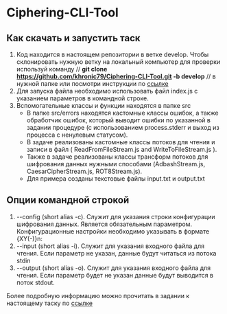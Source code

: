# Ciphering-CLI-Tool

## Как скачать и запустить таск
1. Код находится в настоящем репозитории в ветке develop.
Чтобы склонировать нужную ветку на локальный компьютер для проверки используй команду // **git clone https://github.com/khronic79/Ciphering-CLI-Tool.git -b develop** // в нужной папке или посмотри инструкции по [ссылке](https://ru.stackoverflow.com/questions/150313/%D0%9A%D0%B0%D0%BA-%D0%BA%D0%BB%D0%BE%D0%BD%D0%B8%D1%80%D0%BE%D0%B2%D0%B0%D1%82%D1%8C-%D0%BD%D1%83%D0%B6%D0%BD%D1%83%D1%8E-%D0%B2%D0%B5%D1%82%D0%BA%D1%83)
2. Для запуска файла необходимо использовать файл index.js с указанием параметров в командной строке.
3. Вспомогательные классы и функции находятся в папке src
    * В папке src/errors находятся кастомные классы ошибок, а также обработчик ошибок, который выводит ошибки по указанной в задании процедуре (с использованием process.stderr и выход из процесса с ненулевым статусом).
    * В задаче реализованы кастомные классы потоков для чтения и записи в файл ( ReadFromFileStream.js and WriteToFileStream.js ).
    * Также в задаче реализованы классы трансформ потоков для шифрования данных нужными способами (AdbashStream.js, CaesarCipherStream.js, ROT8Stream.js).
    * Для примера созданы текстовые файлы input.txt и output.txt

## Опции командной строкой
1. --config (short alias -c). Служит для указания строки конфигурации шифрования данных. Является обязательным параметром. Конфигурационные настройки необходимо указывать в формате {XY(-)}n:
2. --input  (short alias -i). Служит для указания входного файла для чтения. Если параметр не указан, данные будут читаться из потока stdin
3. --output  (short alias -o). Служит для указания входного файла для чтения. Если параметр будет не указан данные будут выводится в поток stdout.

Более подробную информацию можно прочитать в задании к настоящему таску по [ссылке](https://github.com/rolling-scopes-school/basic-nodejs-course/blob/master/descriptions/ciphering-cli-tool.md)
